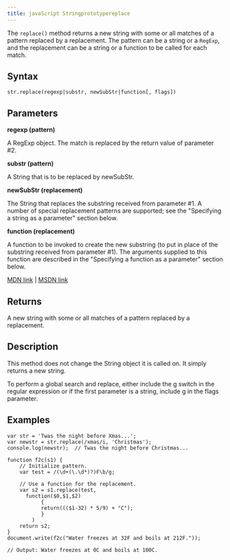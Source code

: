 ```yaml
---
title: javaScript Stringprototypereplace
---
```

The `replace()` method returns a new string with some or all matches of a pattern replaced by a replacement. The pattern can be a string or a `RegExp`, and the replacement can be a string or a function to be called for each match.

## Syntax

    str.replace(regexp|substr, newSubStr|function[, flags])

## Parameters

**regexp (pattern)**

A RegExp object. The match is replaced by the return value of parameter <span class="hashtag">#2</span>.

**substr (pattern)**

A String that is to be replaced by newSubStr.

**newSubStr (replacement)**

The String that replaces the substring received from parameter <span class="hashtag">#1</span>. A number of special replacement patterns are supported; see the "Specifying a string as a parameter" section below.

**function (replacement)**

A function to be invoked to create the new substring (to put in place of the substring received from parameter <span class="hashtag">#1</span>). The arguments supplied to this function are described in the "Specifying a function as a parameter" section below.

[MDN link](https://developer.mozilla.org/en-US/docs/Web/JavaScript/Reference/Global_Objects/String/replace) | [MSDN link](https://msdn.microsoft.com/en-us/LIBRary/t0kbytzc%28v=vs.94%29.aspx)

## Returns

A new string with some or all matches of a pattern replaced by a replacement.

## Description

This method does not change the String object it is called on. It simply returns a new string.

To perform a global search and replace, either include the g switch in the regular expression or if the first parameter is a string, include g in the flags parameter.

## Examples

    var str = 'Twas the night before Xmas...';
    var newstr = str.replace(/xmas/i, 'Christmas');
    console.log(newstr);  // Twas the night before Christmas...

    function f2c(s1) {
        // Initialize pattern.
        var test = /(\d+(\.\d*)?)F\b/g;

        // Use a function for the replacement.
        var s2 = s1.replace(test,
          function($0,$1,$2)
               { 
               return((($1-32) * 5/9) + "C");
               }
            )
        return s2;
    }
    document.write(f2c("Water freezes at 32F and boils at 212F."));

    // Output: Water freezes at 0C and boils at 100C.